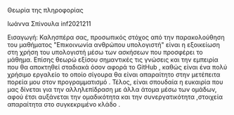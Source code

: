 Θεωρία της πληροφορίας

Ιωάννα Σπίνουλα inf2021211

Εισαγωγή:
Καλησπέρα σας,
προσωπικός στόχος από την παρακολούθηση του μαθήματος "Επικοινωνία ανθρώπου υπολογιστή" είναι η εξοικείωση στη χρήση του υπολογιστή μέσω των ασκήσεων που προσφέρει το μάθημα. Επίσης θεωρώ εξίσου σημαντικές τις γνώσεις και την εμπειρία που θα αποκτηθεί σταδιακά όσον αφορά το GitHub , καθώς είναι ένα πολύ χρήσιμο εργαλείο το οποίο σίγουρα θα είναι απαραίτητο στην μετέπειτα πορεία μου στον προγραμματισμό . Τέλος, είναι σπουδαία η ευκαιρία που μας δίνεται για την αλληλεπίδραση με άλλα άτομα μέσω των ομάδων, αφού έτσι αυξάνεται την ομαδικότητα και την συνεργατικότητα ,στοιχεία απαραίτητα στο συγκεκριμένο κλάδο .
